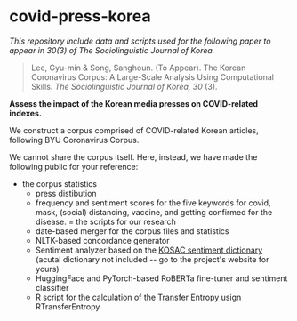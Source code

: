 # covid-press-korea

*This repository include data and scripts used for the following paper to appear in 30(3) of The Sociolinguistic Journal of Korea.*

> Lee, Gyu-min & Song, Sanghoun. (To Appear). The Korean Coronavirus Corpus: A Large-Scale Analysis Using Computational Skills. *The Sociolinguistic Journal of Korea, 30* (3).


**Assess the impact of the Korean media presses on COVID-related indexes.**

We construct a corpus comprised of COVID-related Korean articles, following BYU Coronavirus Corpus. 

We cannot share the corpus itself. Here, instead, we have made the following public for your reference:

- the corpus statistics
  - press distibution 
  - frequency and sentiment scores for the five keywords for covid, mask, (social) distancing, vaccine, and getting confirmed for the disease.
= the scripts for our research
  - date-based merger for the corpus files and statistics
  - NLTK-based concordance generator 
  - Sentiment analyzer based on the [KOSAC sentiment dictionary](http://word.snu.ac.kr/kosac/lexicon.php) (acutal dictionary not included -- go to the project's website for yours)
  - HuggingFace and PyTorch-based RoBERTa fine-tuner and sentiment classifier 
  - R script for the calculation of the Transfer Entropy usign RTransferEntropy
